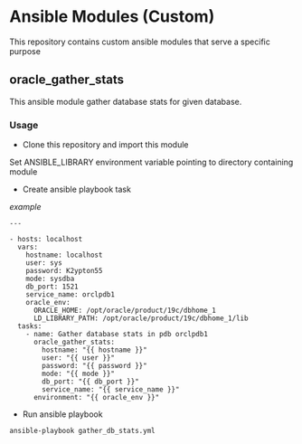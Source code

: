 # Ansible Modules (Custom)
This repository contains custom ansible modules that serve a specific purpose

## oracle_gather_stats
This ansible module gather database stats for given database.

### Usage

* Clone this repository and import this module

Set ANSIBLE_LIBRARY environment variable pointing to directory containing module

* Create ansible playbook task

_example_
```
---

- hosts: localhost
  vars:
    hostname: localhost
    user: sys
    password: K2ypton55
    mode: sysdba
    db_port: 1521
    service_name: orclpdb1
    oracle_env:
      ORACLE_HOME: /opt/oracle/product/19c/dbhome_1
      LD_LIBRARY_PATH: /opt/oracle/product/19c/dbhome_1/lib
  tasks:
    - name: Gather database stats in pdb orclpdb1
      oracle_gather_stats:
        hostname: "{{ hostname }}"
        user: "{{ user }}"
        password: "{{ password }}"
        mode: "{{ mode }}"
        db_port: "{{ db_port }}"
        service_name: "{{ service_name }}"
      environment: "{{ oracle_env }}"
```
* Run ansible playbook

```
ansible-playbook gather_db_stats.yml
```

